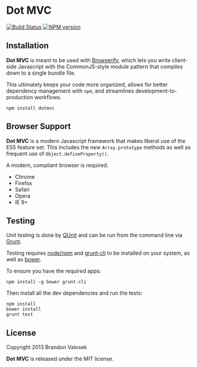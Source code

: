 # Dot MVC

[![Build Status](https://travis-ci.org/bvalosek/dotmvc.png?branch=master)](https://travis-ci.org/bvalosek/dotmvc)
[![NPM version](https://badge.fury.io/js/dotmvc.png)](http://badge.fury.io/js/dotmvc)

## Installation

**Dot MVC** is meant to be used with [Browserify](http://browserify.org/),
which lets you write client-side Javascript with the CommonJS-style module
pattern that compiles down to a single bundle file.

This ultimately keeps your code more organized, allows for better dependency
management with `npm`, and streamlines development-to-production workflows.

```
npm install dotmvc
```

## Browser Support

**Dot MVC** is a modern Javascript framework that makes liberal use of the ES5
feature set. This includes the new `Array.prototype` methods as well as
frequent use of `Object.defineProperty()`.

A modern, compliant browser is required.

* Chrome
* Firefox
* Safari
* Opera
* IE 9+

## Testing

Unit testing is done by [QUnit](http://qunitjs.com/) and can be run from the
command line via [Grunt](http://gruntjs.com/).

Testing requires [node/npm](http://nodejs.org) and
[grunt-cli](https://github.com/gruntjs/grunt-cli) to be installed on your
system, as well as [bower](https://github.com/bower/bower).

To ensure you have the required apps:

```
npm install -g bower grunt-cli
```

Then install all the dev dependencies and run the tests:

```
npm install
bower install
grunt test
```

## License
Copyright 2013 Brandon Valosek

**Dot MVC** is released under the MIT license.

